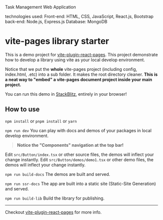 Task Management Web Application

technologies used: 
Front-end: HTML, CSS, JavaScript, React.js, Bootstrap
back-end: Node.js, Express.js
Database: MongoDB

# vite-pages library starter

This is a demo project for [vite-plugin-react-pages](https://github.com/vitejs/vite-plugin-react-pages).
This project demonstrate how to develop a library using vite as your local develop environment.

Notice that we put the **whole** vite-pages project (including config, index.html, .etc) into a sub folder. It makes the root directory cleaner. **This is a neat way to "embed" a vite-pages document project inside your main project.**

You can run this demo in [StackBlitz](https://stackblitz.com/fork/github/vitejs/vite-plugin-react-pages/tree/main/packages/create-project/template-lib?file=README.md&terminal=dev), entirely in your browser!

## How to use

`npm install` or `pnpm install` or `yarn`

`npm run dev` You can play with docs and demos of your packages in local develop environment.

> **Notice the "Components" navigation at the top bar!**

Edit `src/Button/index.tsx` or other source files, the demos will inflect your change instantly.
Edit `src/Button/demos/demo1.tsx` or other demo files, the demos will inflect your change instantly.

`npm run build-docs` The demos are built and served.

`npm run ssr-docs` The app are built into a static site (Static-Site Generation) and served.

`npm run build-lib` Build the library for publishing.

---

Checkout [vite-plugin-react-pages](https://github.com/vitejs/vite-plugin-react-pages) for more info.
